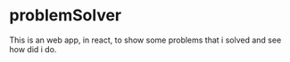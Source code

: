 # problemSolver
This is an web app, in react, to show some problems that i solved and see how did i do.
